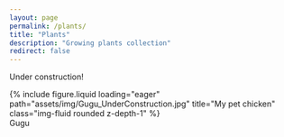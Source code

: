 ```yaml
---
layout: page
permalink: /plants/
title: "Plants"
description: "Growing plants collection"
redirect: false
---
```


Under construction!

<div class="row">
    <div class="col-sm mt-3 mt-md-0">
        {% include figure.liquid loading="eager" path="assets/img/Gugu_UnderConstruction.jpg" title="My pet chicken" class="img-fluid rounded z-depth-1" %}
    </div>
</div>
<div class="caption">
    Gugu
</div>